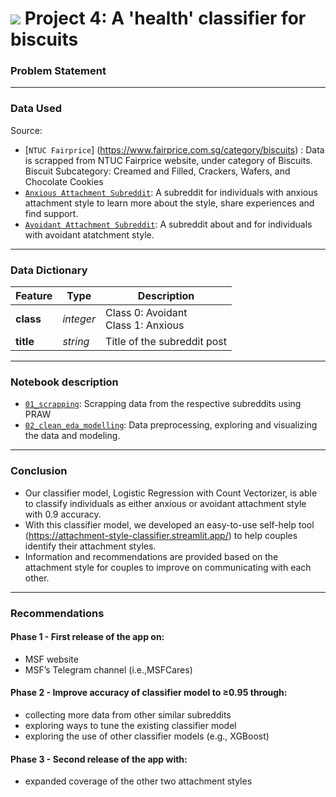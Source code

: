 # ![](https://ga-dash.s3.amazonaws.com/production/assets/logo-9f88ae6c9c3871690e33280fcf557f33.png) Project 4: A 'health' classifier for biscuits

### Problem Statement



---

### Data Used

Source: 
* [`NTUC Fairprice`] (https://www.fairprice.com.sg/category/biscuits) : Data is scrapped from NTUC Fairprice website, under category of Biscuits.
Biscuit Subcategory: Creamed and Filled, Crackers, Wafers, and Chocolate Cookies
* [`Anxious Attachment Subreddit`](https://www.reddit.com/r/AnxiousAttachment/): A subreddit for individuals with anxious attachment style to learn more about the style, share experiences and find support.
* [`Avoidant Attachment Subreddit`](https://www.reddit.com/r/AvoidantAttachment/): A subreddit about and for individuals with avoidant atatchment style.

---

### Data Dictionary

|Feature|Type|Description|
|---|---|---|
|**class**|*integer*|Class 0: Avoidant<br>Class 1: Anxious|
|**title**|*string*|Title of the subreddit post|

---

### Notebook description

* [`01_scrapping`](/code/01_scrapping.ipynb): Scrapping data from the respective subreddits using PRAW
* [`02_clean_eda_modelling`](/code/02_clean_eda_modelling.ipynb): Data preprocessing, exploring and visualizing the data and modeling. 

---

### Conclusion

- Our classifier model, Logistic Regression with Count Vectorizer, is able to classify individuals as either anxious or avoidant attachment style with 0.9 accuracy. 
- With this classifier model, we developed an easy-to-use self-help tool (https://attachment-style-classifier.streamlit.app/) to help couples identify their attachment styles. 
- Information and recommendations are provided based on the attachment style for couples to improve on communicating with each other. 

---

### Recommendations

#### Phase 1 - First release of the app on:
- MSF website
- MSF’s Telegram channel (i.e.,MSFCares)
#### Phase 2 - Improve accuracy of classifier model to ≥0.95 through:
- collecting more data from other similar subreddits
- exploring ways to tune the existing classifier model
- exploring the use of other classifier models (e.g., XGBoost) 
#### Phase 3 - Second release of the app with:
- expanded coverage of the other two attachment styles
